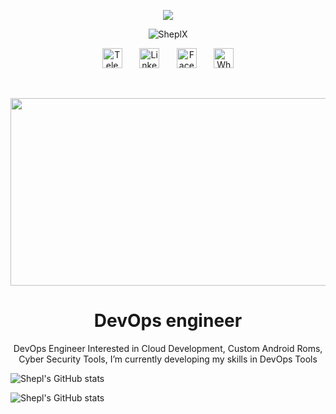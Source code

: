 <p align="center">
  <a href="https://github.com/DenverCoder1/readme-typing-svg"><img src="https://readme-typing-svg.herokuapp.com/?lines=Welcome%20To%20My%20GitHub%20Profile;Iam%20DevOps%20Engineer;%20AWS%20Cloud%20Practitioner;Always%20learning%20new%20things&font=Fira%20Code&center=true&width=440&height=45&color=f75c7e&vCenter=true&size=22"></a>
</p>
<p align="center"> <img src="https://komarev.com/ghpvc/?username=SheplX&label=Profile%20views&color=0e75b6&style=flat" alt="SheplX" /> </p>
<!-- Social icons section -->
<p align="center">
  <a href="https://t.me/CHI_X_NGO"><img width="32px" alt="Telegram" title="Telegram" src="https://camo.githubusercontent.com/f4b401dd7cd9b7840fd31acafd49e151a80e4c9600bf219934461b96dd98e013/68747470733a2f2f6564656e742e6769746875622e696f2f537570657254696e7949636f6e732f696d616765732f7376672f74656c656772616d2e737667"/></a>
  &#8287;&#8287;&#8287;&#8287;&#8287;
  <a href="https://www.linkedin.com/in/shepl/"><img width="32px" alt="Linkedin" title="Linkedin" src="https://camo.githubusercontent.com/c8a9c5b414cd812ad6a97a46c29af67239ddaeae08c41724ff7d945fb4c047e5/68747470733a2f2f6564656e742e6769746875622e696f2f537570657254696e7949636f6e732f696d616765732f7376672f6c696e6b6564696e2e737667"/></a>
  &#8287;&#8287;&#8287;&#8287;&#8287;
  <a href="https://www.facebook.com/shepl.dev/"><img width="32px" alt="Facebook" title="Facebook" src="https://camo.githubusercontent.com/8f245234577766478eaf3ee72b0615e99bb9ef3eaa56e1c37f75692811181d5c/68747470733a2f2f6564656e742e6769746875622e696f2f537570657254696e7949636f6e732f696d616765732f7376672f66616365626f6f6b2e737667"/></a>
  &#8287;&#8287;&#8287;&#8287;&#8287;
  <a href="https://wa.me/qr/U4KREMTM6HARD1/"><img width="32px" alt="Whatsapp" title="Whatsapp" src="https://camo.githubusercontent.com/945d32cdd8d51fe844ca8b2976914ae8786586607aee1cba24d7318e24b30411/68747470733a2f2f6564656e742e6769746875622e696f2f537570657254696e7949636f6e732f696d616765732f7376672f77686174736170702e737667"/></a>
</p>
<br/>
<p align="center">
  <img width="600" height="300" src="https://github.com/SheplX/SheplX/blob/main/Img/logo.gif">
</p>
<h1 align="center"> DevOps engineer</h1>
<p align="center">
DevOps Engineer Interested in Cloud Development, Custom Android Roms, Cyber Security Tools, I’m currently developing my skills in DevOps Tools
</p>
<p align="center">
  
![Shepl's GitHub stats](https://github-readme-stats.vercel.app/api?username=SheplX&theme=radical&show_icons=true)
  
![Shepl's GitHub stats](https://github-readme-stats.vercel.app/api/top-langs/?username=SheplX&layout=compact&show_icons=true&theme=radical)
  
</p>
<!-- <p align="center">
  <img width="400" height="300" src="https://github-readme-stats.vercel.app/api?username=SheplX&theme=radical&show_icons=true">
  <img width="400" height="300" src="https://github-readme-stats.vercel.app/api/top-langs/?username=SheplX&layout=compact&show_icons=true&theme=radical">
</p> -->

<!-- ![Shepl's GitHub stats](https://github-readme-stats.vercel.app/api?username=SheplX&theme=radical&show_icons=true) -->

<!-- ![Shepl's GitHub stats](https://github-readme-stats.vercel.app/api/top-langs/?username=SheplX&layout=compact&show_icons=true&theme=radical) -->


<!---
SheplX/SheplX is a ✨ special ✨ repository because its `README.md` (this file) appears on your GitHub profile.
You can click the Preview link to take a look at your changes.
--->
